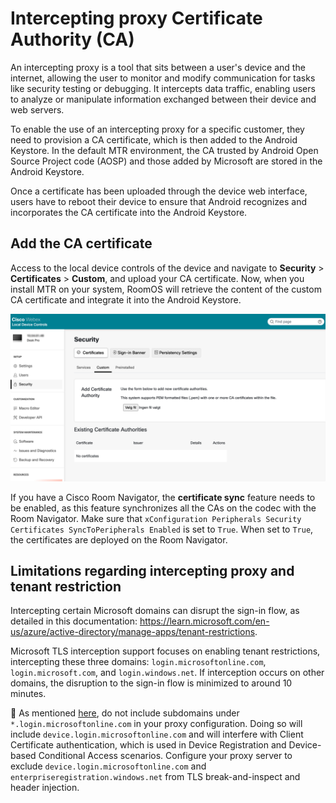 # Intercepting proxy Certificate Authority (CA)

An intercepting proxy is a tool that sits between a user's device and the internet, allowing the user to monitor and modify communication for tasks like security testing or debugging. It intercepts data traffic, enabling users to analyze or manipulate information exchanged between their device and web servers.

To enable the use of an intercepting proxy for a specific customer, they need to provision a CA certificate, which is then added to the Android Keystore. In the default MTR environment, the CA trusted by Android Open Source Project code (AOSP) and those added by Microsoft are stored in the Android Keystore.

Once a certificate has been uploaded through the device web interface, users have to reboot their device to ensure that Android recognizes and incorporates the CA certificate into the Android Keystore.

## Add the CA certificate

Access to the local device controls of the device and navigate to **Security** > **Certificates** > **Custom**, and upload your CA certificate. Now, when you install MTR on your system, RoomOS will retrieve the content of the custom CA certificate and integrate it into the Android Keystore. 

<img src="/doc/images/MTR/UploadCertificates.png" style="width: 700px" />

If you have a Cisco Room Navigator, the **certificate sync** feature needs to be enabled, as this feature synchronizes all the CAs on the codec with the Room Navigator.
Make sure that `xConfiguration Peripherals Security Certificates SyncToPeripherals Enabled` is set to `True`. When set to `True`, the certificates are deployed on the Room Navigator.


## Limitations regarding intercepting proxy and tenant restriction 

Intercepting certain Microsoft domains can disrupt the sign-in flow, as detailed in this documentation: https://learn.microsoft.com/en-us/azure/active-directory/manage-apps/tenant-restrictions.

Microsoft TLS interception support focuses on enabling tenant restrictions, intercepting these three domains: `login.microsoftonline.com`, `login.microsoft.com`, and `login.windows.net`. If interception occurs on other domains, the disruption to the sign-in flow is minimized to around 10 minutes.

📝 As mentioned [here](https://learn.microsoft.com/en-us/entra/identity/enterprise-apps/tenant-restrictions), do not include subdomains under `*.login.microsoftonline.com` in your proxy configuration. Doing so will include `device.login.microsoftonline.com` and will interfere with Client Certificate authentication, which is used in Device Registration and Device-based Conditional Access scenarios. Configure your proxy server to exclude `device.login.microsoftonline.com` and `enterpriseregistration.windows.net` from TLS break-and-inspect and header injection.
